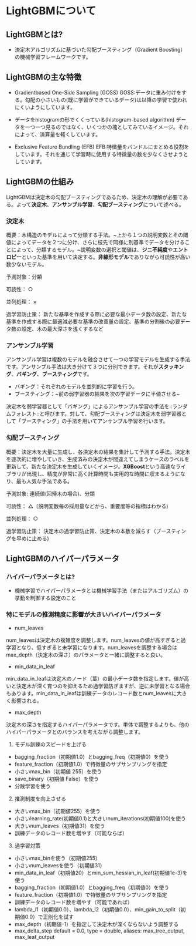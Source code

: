 # LightGBMについて

## LightGBMとは?

- 決定木アルゴリズムに基づいた勾配ブースティング（Gradient Boosting）の機械学習フレームワークです。

## LightGBMの主な特徴

- Gradientbased One-Side Sampling (GOSS) GOSS:データに重み付けをする。勾配の小さいもの(既に学習ができているデータ)は以降の学習で使われにくいようにしています。

- データをhistogramの形でくくっている(histogram-based algorithm) データを一つ一つ見るのではなく、いくつかの塊としてみているイメージ。それによって、演算量を軽くしています。

- Exclusive Feature Bundling (EFB) EFB:特徴量をバンドルにまとめる役割をしています。それを通じて学習時に使用する特徴量の数を少なくさせようとしています。

## LightGBMの仕組み

LightGBMは決定木の勾配ブースティングであるため、決定木の理解が必要である。よって**決定木**、**アンサンブル学習**、**勾配ブースティング**について述べる。

### 決定木

概要：木構造のモデルによって分類する手法。~上から１つの説明変数とその閾値によってデータを２つに分け、さらに枝先で同様に別基準でデータを分けることによって、分類するモデル。~説明変数の選択と閾値は、**ジニ不純度**や**エントロピー**といった基準を用いて決定する。**非線形モデル**でありながら可読性が高い数少ないモデル。

予測対象：分類

可読性： ○

並列処理： ×

過学習防止策： 新たな基準を作成する際に必要な最小データ数の設定、新たな基準を作成する際に最適減必要な基準の改善量の設定、基準の分割後の必要データ数の設定、木の最大深さを浅くするなど

### アンサンブル学習

アンサンブル学習は複数のモデルを融合させて一つの学習モデルを生成する手法です。アンサンブル手法は大き分けて３つに分別できます。それが**スタッキング**、**バギング**、**ブースティング**です。

- バギング：それぞれのモデルを並列的に学習を行う。
- ブースティング：~前の弱学習器の結果を次の学習データに半値させる~

決定木を弱学習器として「バギング」によるアンサンブル学習の手法を::ランダムフォレスト::と呼びます。対して、勾配ブースティングは決定木を弱学習器として「ブースティング」の手法を用いてアンサンブル学習を行います。

### 勾配ブースティング

概要：決定木を大量に生成し、各決定木の結果を集計して予測する手法。決定木を逐次的に増やしていき、生成済みの決定木が間違えてしまうケースのラベルを更新して、新たな決定木を生成していくイメージ。**XGBoost**という高速なライブラリが出現し、精度が非常に高く計算時間も実用的な時間に収まるようになり、最も人気な手法である。

予測対象: 連続値(回帰木の場合)、分類

可読性： △（説明変数毎の採用量などから、重要度等の指標はわかる)

並列処理： ○

過学習防止策： 決定木の過学習防止策、決定木の本数を減らす（ブースティングを早めに止める)

## LightGBMのハイパーパラメータ

### ハイパーパラメータとは?

- 機械学習でハイパーパラメータとは機械学習手法（またはアルゴリズム）の挙動を制御する設定のこと

### 特にモデルの推測精度に影響が大きいハイパーパラメータ

- num_leaves

num_leavesは決定木の複雑度を調整します。num_leavesの値が高すぎると過学習となり、低すぎると未学習になります。num_leavesを調整する場合はmax_depth（決定木の深さ）のパラメータと一緒に調整すると良い。

- min_data_in_leaf

min_data_in_leafは決定木のノード（葉）の最小データ数を指定します。値が高いと決定木が深く育つのを抑えるため過学習防ぎますが、逆に未学習となる場合もあります。min_data_in_leafは訓練データのレコード数とnum_leavesに大きく影響される。

- max_depth

決定木の深さを指定するハイパーパラメータです。単体で調整するよりも、他のハイパーパラメータとのバランスを考えながら調整します。

1. モデル訓練のスピードを上げる
- bagging_fraction（初期値1.0）とbagging_freq（初期値0）を使う
- feature_fraction（初期値1.0）で特徴量のサブサンプリングを指定
- 小さいmax_bin（初期値 255）を使う
- save_binary（初期値 False）を使う
- 分散学習を使う

2. 推測制度を向上させる

- 大きいmax_bin（初期値255）を使う
- 小さいlearning_rate(初期値0.1)と大きいnum_iterations(初期値100)を使う
- 大きいnum_leaves（初期値31）を使う
- 訓練データのレコード数を増やす（可能ならば）

3. 過学習対策

- 小さいmax_binを使う（初期値255）
- 小さいnum_leavesを使う（初期値31）
- min_data_in_leaf（初期値20）とmin_sum_hessian_in_leaf(初期値1e-3)を使う
- bagging_fraction（初期値1.0）とbagging_freq（初期値0）を使う
- feature_fraction（初期値1.0）で特徴量のサブサンプリングを指定
- 訓練データのレコード数を増やす（可能であれば）
- lambda_l1（初期値0.0）、lambda_l2（初期値0.0）、min_gain_to_split（初期値0.0）で正則化を試す
- max_depth（初期値-1）を指定して決定木が深くならないよう調整する
- max_delta_step default = 0.0, type = double, aliases: max_tree_output, max_leaf_output